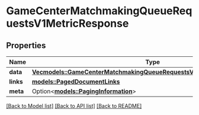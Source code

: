 # GameCenterMatchmakingQueueRequestsV1MetricResponse

## Properties

Name | Type | Description | Notes
------------ | ------------- | ------------- | -------------
**data** | [**Vec<models::GameCenterMatchmakingQueueRequestsV1MetricResponseDataInner>**](GameCenterMatchmakingQueueRequestsV1MetricResponse_data_inner.md) |  | 
**links** | [**models::PagedDocumentLinks**](PagedDocumentLinks.md) |  | 
**meta** | Option<[**models::PagingInformation**](PagingInformation.md)> |  | [optional]

[[Back to Model list]](../README.md#documentation-for-models) [[Back to API list]](../README.md#documentation-for-api-endpoints) [[Back to README]](../README.md)


